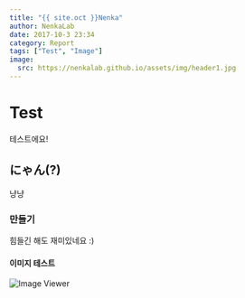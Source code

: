 ```yaml
---
title: "{{ site.oct }}Nenka"
author: NenkaLab
date: 2017-10-3 23:34
category: Report
tags: ["Test", "Image"]
image:
  src: https://nenkalab.github.io/assets/img/header1.jpg
---
```


# Test
테스트에요!

## にゃん(?)
냥냥

### 만들기
힘들긴 해도 재미있네요 :)

#### 이미지 테스트
![Image Viewer](https://nenkalab.github.io/assets/img/header3.jpg)